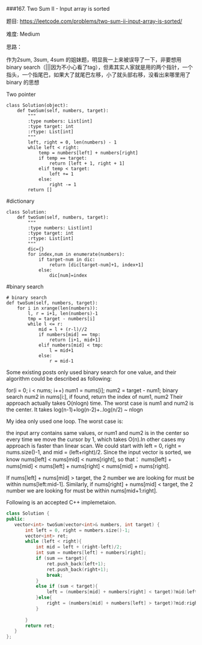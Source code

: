 ###167. Two Sum II - Input array is sorted



题目:
<https://leetcode.com/problems/two-sum-ii-input-array-is-sorted/>


难度:
Medium

思路：


作为2sum, 3sum, 4sum 的姐妹题，明显我一上来被误导了一下，非要想用binary search（|||因为不小心看了tag），但素其实人家就是用的两个指针，一个指头，一个指尾巴，如果大了就尾巴左移，小了就头部右移，没看出来哪里用了binary 的思想


Two pointer 

```python3
class Solution(object):
    def twoSum(self, numbers, target):
        """
        :type numbers: List[int]
        :type target: int
        :rtype: List[int]
        """
        left, right = 0, len(numbers) - 1
        while left < right:
        	temp = numbers[left] + numbers[right]
        	if temp == target:
        		return [left + 1, right + 1]
        	elif temp < target:
        		left += 1
        	else:
        		right -= 1
        return []

```

#dictionary
```python3
class Solution:
    def twoSum(self, numbers, target):
        """
        :type numbers: List[int]
        :type target: int
        :rtype: List[int]
        """
        dic={}
        for index,num in enumerate(numbers):
            if target-num in dic:
                return [dic[target-num]+1, index+1]
            else:
                dic[num]=index
```

#binary search 
```python3
# binary search        
def twoSum(self, numbers, target):
    for i in xrange(len(numbers)):
        l, r = i+1, len(numbers)-1
        tmp = target - numbers[i]
        while l <= r:
            mid = l + (r-l)//2
            if numbers[mid] == tmp:
                return [i+1, mid+1]
            elif numbers[mid] < tmp:
                l = mid+1
            else:
                r = mid-1
```
Some existing posts only used binary search for one value, and their algorithm could be described as following:

for(i = 0; i < nums; i++)
   num1 = nums[i]; 
   num2 = target - num1;
   binary search num2 in nums[i:], if found, return the index of num1, num2
Their approach actually takes O(nlogn) time. The worst case is num1 and num2 is the center. It takes log(n-1)+log(n-2)+..log(n/2) ~ nlogn

My idea only used one loop. The worst case is:

the input arry contains same values, or
num1 and num2 is in the center
so every time we move the cursor by 1, which takes O(n).In other cases my approach is faster than linear scan.
We could start with left = 0, right = nums.size()-1, and mid = (left+right)/2.
Since the input vector is sorted, we know nums[left] < nums[mid] < nums[right], so that： nums[left] + nums[mid] < nums[left] + nums[right] < nums[mid] + nums[right].

If nums[left] + nums[mid] > target, the 2 number we are looking for must be within nums[left:mid-1]. Similarly, if nums[right] + nums[mid] < target, the 2 number we are looking for must be within nums[mid+1:right].

Following is an accepted C++ implemetaion.
```c++
class Solution {
public:
   vector<int> twoSum(vector<int>& numbers, int target) {
       int left = 0, right = numbers.size()-1; 
       vector<int> ret; 
       while (left < right){
           int mid = left + (right-left)/2; 
           int sum = numbers[left] + numbers[right]; 
           if (sum == target){
               ret.push_back(left+1); 
               ret.push_back(right+1); 
               break; 
           }
           else if (sum < target){
               left = (numbers[mid] + numbers[right] < target)?mid:left+1;
           }else{
               right = (numbers[mid] + numbers[left] > target)?mid:right-1;
           }
          
       }
       return ret; 
   }
};
```
